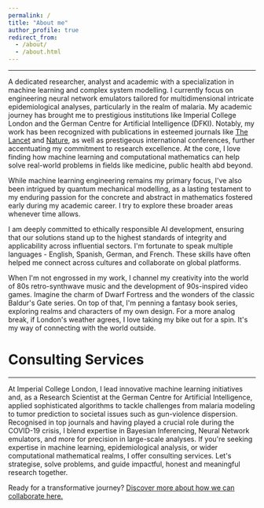 ```yaml
---
permalink: /
title: "About me"
author_profile: true
redirect_from: 
  - /about/
  - /about.html
---
```


------

A dedicated researcher, analyst and academic with a specialization in machine learning and complex system modelling. I currently focus on engineering neural network emulators tailored for multidimensional intricate epidemiological analyses, particularly in the realm of malaria. My academic journey has brought me to prestigious institutions like Imperial College London and the German Centre for Artificial Intelligence (DFKI). Notably, my work has been recognized with publications in esteemed journals like [The Lancet](https://doi.org/10.1016/S2468-2667(22)00337-1) and [Nature](https://doi.org/10.1038/s41467-023-39661-5), as well as prestigeous international conferences, further accentuating my commitment to research excellence. At the core, I love finding how machine learning and computational mathematics can help solve real-world problems in fields like medicine, public health abd beyond.

While machine learning engineering remains my primary focus, I've also been intrigued by quantum mechanical modelling, as a lasting testament to my enduring passion for the concrete and abstract in mathematics fostered early during my academic career. I try to explore these broader areas whenever time allows.

I am deeply committed to ethically responsible AI development, ensuring that our solutions stand up to the highest standards of integrity and applicability across influential sectors. I'm fortunate to speak multiple languages - English, Spanish, German, and French. These skills have often helped me connect across cultures and collaborate on global platforms.

When I'm not engrossed in my work, I channel my creativity into the world of 80s retro-synthwave music and the development of 90s-inspired video games. Imagine the charm of Dwarf Fortress and the wonders of the classic Baldur's Gate series. On top of that, I'm penning a fantasy book series, exploring realms and characters of my own design. For a more analog break, if London's weather agrees, I love taking my bike out for a spin. It's my way of connecting with the world outside.

# Consulting Services
------

At Imperial College London, I lead innovative machine learning initiatives and, as a Research Scientist at the German Centre for Artificial Intelligence, applied sophisticated algorithms to tackle challenges from malaria modeling to tumor prediction to societal issues such as gun-violence dispersion. Recognised in top journals and having played a crucial role during the COVID-19 crisis, I blend expertise in Bayesian Inferencing, Neural Network emulators, and more for precision in large-scale analyses. If you're seeking expertise in machine learning, epidemiological analysis, or wider computational mathematical realms, I offer consulting services. Let's strategise, solve problems, and guide impactful, honest and meaningful research together.

Ready for a transformative journey? [Discover more about how we can collaborate here.](/consulting/)
